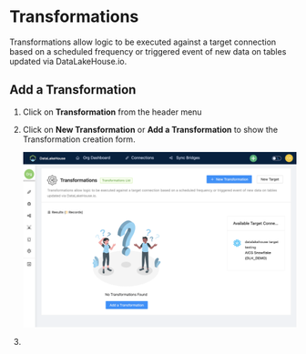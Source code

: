 [var_page_top]: Transformations
# Transformations
Transformations allow logic to be executed against a target connection based on a scheduled frequency or triggered event of new data on tables updated via DataLakeHouse.io.

## Add a Transformation
1. Click on **Transformation** from the header menu
1. Click on **New Transformation** or **Add a Transformation** to show the Transformation creation form.

    ![Add a Transformation for the Data Warehouse Sync](../_assets/img/transformation-add-new.png "New Transformation")

1. 
